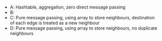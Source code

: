


- A: Hashtable, aggregation, zero direct message passing
- B:
- C: Pure message passing, using array to store neighbours, destination of each edge is treated as a new neighbour
- D: Pure message passing, using array to store neighbours, no duplicate neighbours